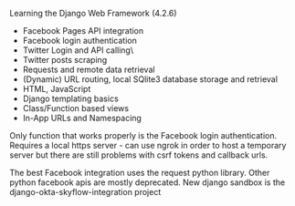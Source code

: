 Learning the Django Web Framework (4.2.6)
- Facebook Pages API integration
- Facebook login authentication
- Twitter Login and API calling\
- Twitter posts scraping
- Requests and remote data retrieval
- (Dynamic) URL routing, local SQlite3 database storage and retrieval
- HTML, JavaScript 
- Django templating basics
- Class/Function based views
- In-App URLs and Namespacing

Only function that works properly is the Facebook login authentication.
Requires a local https server - can use ngrok in order to host a temporary server but there are still problems with  csrf tokens and callback urls.

The best Facebook integration uses the request python library. Other python facebook apis are mostly deprecated. 
New django sandbox is the django-okta-skyflow-integration project
